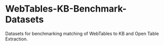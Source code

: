 # WebTables-KB-Benchmark-Datasets
Datasets for benchmarking matching of WebTables to KB and Open Table Extraction.
